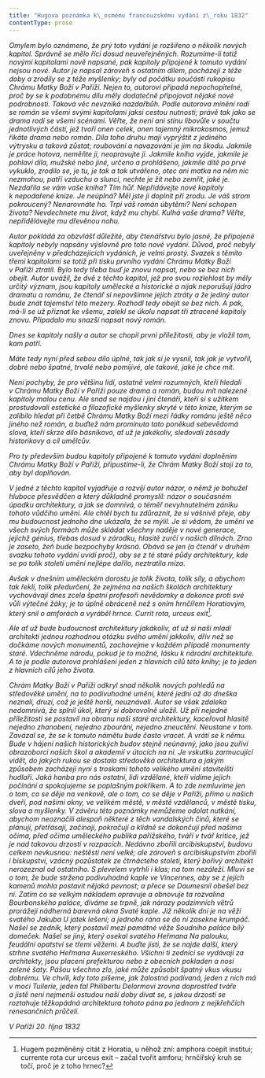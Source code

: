 ```yaml
---
title: "Hugova poznámka k\_osmému francouzskému vydání z\_roku 1832"
contentType: prose
---
```


<section>

_Omylem bylo oznámeno, že prý toto vydání je rozšířeno o několik nových kapitol. Správně se mělo říci dosud neuveřejněných. Rozumíme-li totiž novými kapitolami nově napsané, pak kapitoly připojené k tomuto vydání nejsou nové. Autor je napsal zároveň s ostatním dílem, pocházejí z téže doby a zrodily se z téže myšlenky; byly od počátku součástí rukopisu Chrámu Matky Boží v Paříži. Nejen to, autorovi připadá nepochopitelné, proč by se k podobnému dílu měly dodatečně připojovat nějaké nové podrobnosti. Taková věc nevzniká nazdařbůh. Podle autorova mínění rodí se román se všemi svými kapitolami jaksi cestou nutnosti; právě tak jako se drama rodí se všemi scénami. Věřte, že není ani stínu libovůle v součtu jednotlivých částí, jež tvoří onen celek, onen tajemný mikrokosmos, jemuž říkáte drama nebo román. Díla toho druhu mají vyprýštit z jediného výtrysku a taková zůstat; roubování a navazování je jim na škodu. Jakmile je práce hotova, neměňte ji, neopravujte ji. Jakmile kniha vyjde, jakmile je pohlaví díla, mužské nebo jiné, určeno a prohlášeno, jakmile dítě po prvé vykuklo, zrodilo se, je tu, je tak a tak utvářeno, otec ani matka na něm nic nezmohou, patří vzduchu a slunci, nechte je žít nebo zemřít, jaké je. Nezdařila se vám vaše kniha? Tím hůř. Nepřidávejte nové kapitoly k nepodařené knize. Je neúplná? Měl jste ji doplnit při zrodu. Je váš strom pokroucený? Nenarovnáte ho. Trpí váš román úbytěmi? Není schopen života? Nevdechnete mu život, když mu chybí. Kulhá vaše drama? Věřte, nepřidělávejte mu dřevěnou nohu._

_Autor pokládá za obzvlášť důležité, aby čtenářstvu bylo jasné, že připojené kapitoly nebyly napsány výslovně pro toto nové vydání. Důvod, proč nebyly uveřejněny v předcházejících vydáních, je velmi prostý. Svazek s těmito třemi kapitolami se totiž při tisku prvního vydání Chrámu Matky Boží v Paříži ztratil. Bylo tedy třeba buď je znovu napsat, nebo se bez nich obejít. Autor uvážil, že dvě z těchto kapitol, jež pro svou rozlehlost by měly určitý význam, jsou kapitoly umělecké a historické a nijak neporušují jádro dramatu a románu, že čtenář si nepovšimne jejich ztráty a že jediný autor bude znát tajemství této mezery. Rozhodl tedy obejít se bez nich. A pak, má-li se už přiznat ke všemu, zalekl se úkolu napsat tři ztracené kapitoly znovu. Připadalo mu snazší napsat nový román._

_Dnes se kapitoly našly a autor se chopil první příležitosti, aby je vložil tam, kam patří._

_Máte tedy nyní před sebou dílo úplné, tak jak si je vysnil, tak jak je vytvořil, dobré nebo špatné, trvalé nebo pomíjivé, ale takové, jaké je chce mít._

_Není pochyby, že pro většinu lidí, ostatně velmi rozumných, kteří hledali v Chrámu Matky Boží v Paříži pouze drama a román, budou mít nalezené kapitoly malou cenu. Ale snad se najdou i jiní čtenáři, kteří si s užitkem prostudovali estetické a filozofické myšlenky skryté v této knize, kterým se zalíbilo hledat při četbě Chrámu Matky Boží mezi řádky románu ještě něco jiného než román, a buďtež nám prominuta tato poněkud sebevědomá slova, kteří skrze dílo básníkovo, ať už je jakékoliv, sledovali zásady historikovy a cíl umělcův._

_Pro ty především budou kapitoly připojené k tomuto vydání doplněním Chrámu Matky Boží v Paříži, připustíme-li, že Chrám Matky Boží stojí za to, aby byl doplňován._

_V jedné z těchto kapitol vyjadřuje a rozvíjí autor názor, o němž je bohužel hluboce přesvědčen a který důkladně promyslil: názor o současném úpadku architektury, a jak se domnívá, o téměř nevyhnutelném zániku tohoto vůdčího umění. Ale chtěl bych tu zdůraznit, že si vášnivě přeje, aby mu budoucnost jednoho dne ukázala, že se mýlil. Je si vědom, že umění ve všech svých formách může skládat všechny naděje v nové generace, jejichž génius, třebas dosud v zárodku, hlasitě zurčí v našich dílnách. Zrno je zaseto, žeň bude bezpochyby krásná. Obává se jen (a čtenář v druhém svazku tohoto vydání uvidí proč), aby se z té staré půdy architektury, kde se po tolik století umění nejlépe dařilo, neztratila míza._

_Avšak v dnešním uměleckém dorostu je tolik života, tolik síly, a abychom tak řekli, tolik předurčení, že zejména na našich školách architektury vychovávají dnes zcela špatní profesoři nevědomky a dokonce proti své vůli výtečné žáky; je to úplně obráceně než s oním hrnčířem Horatiovým, který snil o amforách a vyráběl hrnce. Currit rota, urceus exit[^163]._

_Ale ať už bude budoucnost architektury jakákoliv, ať už si naši mladí architekti jednou rozhodnou otázku svého umění jakkoliv, dřív než se dočkáme nových monumentů, zachovejme v každém případě monumenty staré. Vdechněme národu, pokud je to možné, lásku k národní architektuře. A to je podle autorova prohlášení jeden z hlavních cílů této knihy; je to jeden z hlavních cílů jeho života._

_Chrám Matky Boží v Paříži odkryl snad několik nových pohledů na středověké umění, na to podivuhodné umění, které jedni až do dneška neznali, druzí, což je ještě horši, neuznávali. Autor se však zdaleka nedomnívá, že splnil úkol, který si dobrovolně uložil. Už při nejedné příležitosti se postavil na obranu naší staré architektury, kaceřoval hlasitě nejedno zhanobení, nejedno zbourání, nejedno zneuctění. Neustane v tom. Zavázal se, že se k tomuto námětu bude často vracet. A vrátí se k němu. Bude v hájení našich historických budov stejně neúnavný, jako jsou zuřiví obrazoborci našich škol a akademií v útocích na ni. Je vskutku zarmucující vidět, do jakých rukou se dostala středověká architektura a jakým způsobem zacházejí nyní s troskami tohoto velikého umění stavitelští hudlaři. Jaká hanba pro nás ostatní, lidi vzdělané, kteří vidíme jejich počínání a spokojujeme se poplašným pokřikem. A to zde nemluvíme jen o tom, co se děje na venkově, ale o tom, co se děje v Paříži, přímo u našich dveří, pod našimi okny, ve velikém městě, v městě vzdělanců, v městě tisku, slova a myšlenky. V závěru této poznámky nemůžeme odolat nutkání, abychom neoznačili alespoň některé z těch vandalských činů, které se plánují, přetřásají, začínají, pokračují a klidně se dokončují před našima očima, před očima uměleckého publika pařížského, tváří v tvář kritice, jež je nad takovou drzostí v rozpacích. Nedávno zbořili arcibiskupství, budovu celkem nevkusnou: neštěstí není velké; ale zároveň s arcibiskupstvím zbořili i biskupství, vzácný pozůstatek ze čtrnáctého století, který bořivý architekt nerozeznal od ostatního. S plevelem vytrhli i klas; na tom nezáleží. Mluví se o tom, že bude stržena podivuhodná kaple ve Vincennes, aby se z jejích kamenů mohla postavit nějaká pevnost; a přece se Daumesnil obešel bez ní. Zatím co se velkým nákladem opravuje a obnovuje ta rozvalina Bourbonského paláce, díváme se trpně, jak nárazy podzimních větrů prorážejí nádherná barevná okna Svaté kaple. Již několik dní je na věži svatého Jakuba U jatek lešení; a jednoho rána se do ní zasekne krumpáč. Našel se zedník, který postavil mezi památné věže Soudního paláce bílý domeček. Našel se jiný, který osekal svatého Heřmana Na palouku, feudální opatství se třemi věžemi. A buďte jisti, že se najde další, který strhne svatého Heřmana Auxerreského. Všichni ti zedníci se vydávají za architekty, jsou placeni prefekturou nebo z obecních pokladen a nosí zelené šaty. Pášou všechno zlo, jaké může způsobit špatný vkus vkusu dobrému. Ve chvíli, kdy toto píšeme, jak žalostná podívaná, jeden z nich má v moci Tuilerie, jeden ťal Philibertu Delormovi zrovna doprostřed tváře a jistě není nejmenší ostudou naší doby dívat se, s jakou drzostí se roztahuje těžkopádná architektura tohoto pána po jednom z nejkřeh­čích renesančních průčelí._

_V Paříži 20. října 1832_

[^163]: Hugem pozměněný citát z Horatia, u něhož zní: amphora coepit institui; currente rota cur urceus exit – začal tvořit amforu; hrnčířský kruh se točí, proč je z toho hrnec?

</section>
